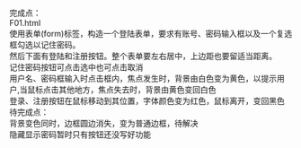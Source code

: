<br>完成点：
<br>F01.html
<br>使用表单(form)标签，构造一个登陆表单，要求有账号、密码输入框以及一个复选框勾选以记住密码。
<br>然后下面有登陆和注册按钮。整个表单要左右居中，上边距也要留适当距离。
<br>记住密码按钮可点击选中也可点击取消
<br>用户名、密码框输入时点击框内，焦点发生时，背景由白色变为黄色，以提示用户,当鼠标点击其他地方，焦点失去时，背景由黄色变回白色
<br>登录、注册按钮在鼠标移动到其位置，字体颜色变为红色，鼠标离开，变回黑色
<br>待完成点：
<br>背景变色同时，边框圆边消失，变为普通边框，待解决
<br>隐藏显示密码暂时只有按钮还没写好功能
